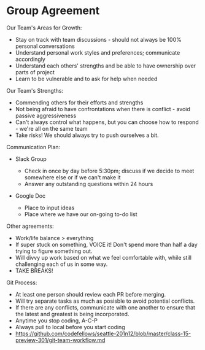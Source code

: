 # Group Agreement

Our Team's Areas for Growth:

- Stay on track with team discussions - should not always be 100% personal conversations
- Understand personal work styles and preferences; communicate accordingly
- Understand each others' strengths and be able to have ownership over parts of project
- Learn to be vulnerable and to ask for help when needed

Our Team's Strengths:

- Commending others for their efforts and strengths
- Not being afraid to have confrontations when there is conflict - avoid passive aggressiveness
- Can't always control what happens, but you can choose how to respond - we're all on the same team
- Take risks! We should always try to push ourselves a bit.

Communication Plan:

- Slack Group
    - Check in once by day before 5:30pm; discuss if we decide to meet somewhere else or if we can't make it
    - Answer any outstanding questions within 24 hours
    
- Google Doc
    - Place to input ideas
    - Place where we have our on-going to-do list

Other agreements:

- Work/life balance > everything
- If super stuck on something, VOICE it! Don't spend more than half a day trying to figure something out.
- Will divvy up work based on what we feel comfortable with, while still challenging each of us in some way.
- TAKE BREAKS!

Git Process:

- At least one person should review each PR before merging.
- Will try separate tasks as much as posisble to avoid potential conflicts.
- If there are any conflicts, communicate with one another to ensure that the latest and greatest is being incorporated.
- Anytime you stop coding, A-C-P
- Always pull to local before you start coding
- https://github.com/codefellows/seattle-201n12/blob/master/class-15-preview-301/git-team-workflow.md